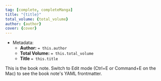 ```yaml
---
tag: [complete, completeManga]
title: "{title}"
total_volume: {total_volume}
author: {author}
cover: {cover}
---
```


- Metadata:
    - **Author:** `= this.author`
    - **Total Volume:** `= this.total_volume`
    - **Title** `= this.title`

This is the book note. Switch to Edit mode (Ctrl+E or Command+E on the Mac) to see the book note's YAML frontmatter.